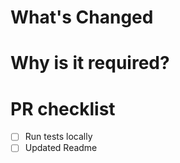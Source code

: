 # What's Changed

# Why is it required?

# PR checklist
- [ ] Run tests locally
- [ ] Updated Readme
